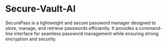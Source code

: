 # Secure-Vault-AI
SecurePass is a lightweight and secure password manager designed to store, manage, and retrieve passwords efficiently. It provides a command-line interface for seamless password management while ensuring strong encryption and security.
